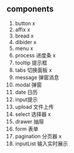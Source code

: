 ## components
1. button x
2. affix x
3. bread x
4. dibider x
5. menu x
6. process 进度条 x
7. tooltip 提示框
8. tabs 切换面板 x
9. message 弹窗消息
10. modal 弹窗
11. date 日历
12. input提示
13. upload 文件上传
14. select 选择器 x
15. drawer 抽屉
16. form 表单
17. pagination 分页器 x
18. inputList 输入实时展示
